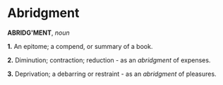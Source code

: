 # Abridgment

**ABRIDG'MENT**, _noun_

**1.** An epitome; a compend, or summary of a book.

**2.** Diminution; contraction; reduction - as an _abridgment_ of expenses.

**3.** Deprivation; a debarring or restraint - as an _abridgment_ of pleasures.